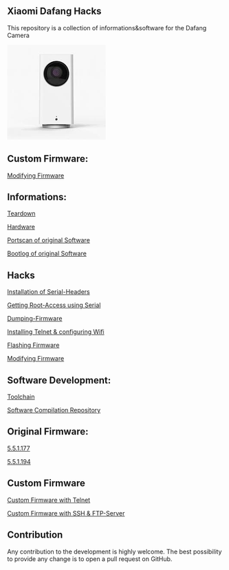 ## Xiaomi Dafang Hacks

This repository is a collection of informations&software for the Dafang Camera

![Dafang](/dafang.png)

## Custom Firmware:
[Modifying Firmware](/hacks/install_cfw.md)


## Informations:
[Teardown](/informations/teardown.md)

[Hardware](/informations/hardware.md)

[Portscan of original Software](/informations/portscan.md)

[Bootlog of original Software](/informations/bootlog.md)

## Hacks
[Installation of Serial-Headers](/hacks/serial.md)

[Getting Root-Access using Serial](/hacks/getroot.md)

[Dumping-Firmware](/hacks/firmware-dump.md)

[Installing Telnet & configuring Wifi](/hacks/install_telnetandwifi.md)

[Flashing Firmware](/hacks/howto_firmwareflash.md)

[Modifying Firmware](/hacks/howto_modfirmware.md)


## Software Development:

[Toolchain](https://github.com/dim08/Ingenic-T10_20)

[Software Compilation Repository](https://github.com/EliasKotlyar/Xiaomi-Dafang-Software)

## Original Firmware:
[5.5.1.177](/firmware_original/demo_5.5.1.177.bin)

[5.5.1.194](/firmware_original/demo_5.5.1.194.bin)


## Custom Firmware

[Custom Firmware with Telnet](https://www.dropbox.com/s/9t9op698fza1tl2/demo.bin?dl=0)

[Custom Firmware with SSH & FTP-Server]()


## Contribution

Any contribution to the development is highly welcome. The best possibility to provide any change is to open a pull request on GitHub.


